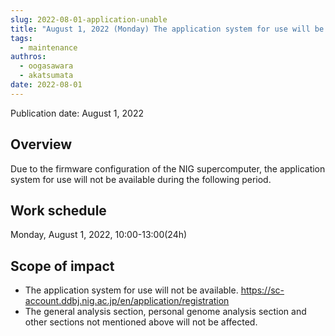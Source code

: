 ```yaml
---
slug: 2022-08-01-application-unable
title: "August 1, 2022 (Monday) The application system for use will be temporarily unavailable"
tags:
  - maintenance
authros:
  - oogasawara
  - akatsumata
date: 2022-08-01
---
```


Publication date: August 1, 2022

## Overview

Due to the firmware configuration of the NIG supercomputer, the application system for use will not be available during the following period.


## Work schedule

Monday, August 1, 2022, 10:00-13:00(24h)


## Scope of impact

- The application system for use will not be available. 
https://sc-account.ddbj.nig.ac.jp/en/application/registration
- The general analysis section, personal genome analysis section and other sections not mentioned above will not be affected.
